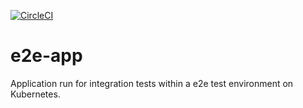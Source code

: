 [![CircleCI](https://circleci.com/gh/giantswarm/ingress-operator.svg?&style=shield&circle-token=254b6db5aa5ff6bf87ca97b47080b3b972b561f6)](https://circleci.com/gh/giantswarm/ingress-operator)

# e2e-app
Application run for integration tests within a e2e test environment on Kubernetes.
